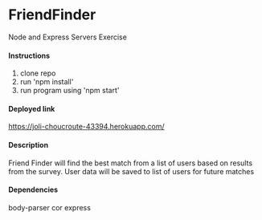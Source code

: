 # FriendFinder
Node and Express Servers Exercise

#### Instructions
1) clone repo
2) run 'npm install'
3) run program using 'npm start'

#### Deployed link
https://joli-choucroute-43394.herokuapp.com/

#### Description
Friend Finder will find the best match from a list of users based on results from the survey.
User data will be saved to list of users for future matches

#### Dependencies
body-parser
cor
express